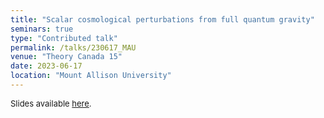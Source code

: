 ```yaml
---
title: "Scalar cosmological perturbations from full quantum gravity"
seminars: true
type: "Contributed talk"
permalink: /talks/230617_MAU
venue: "Theory Canada 15"
date: 2023-06-17
location: "Mount Allison University"
---
```


<span style="font-size: small">Slides available [here](http://marchetti-luca.github.io/files/230617_MAU_slides.pdf).</span>

